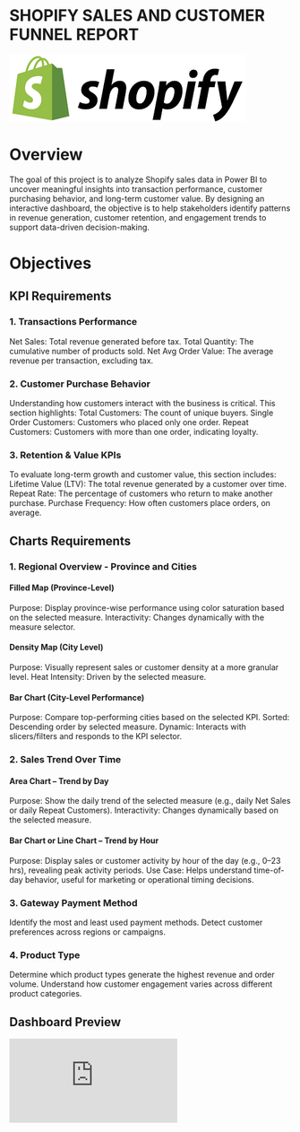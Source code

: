 # SHOPIFY SALES AND CUSTOMER FUNNEL REPORT
![Shopify Logo](https://github.com/NEETHURADHAGOPAN/Shopify_Dashboard/blob/main/shopify.png)
# Overview
The goal of this project is to analyze Shopify sales data in Power BI to uncover meaningful insights into transaction performance, customer purchasing behavior, and long-term customer value. By designing an interactive dashboard, the objective is to help stakeholders identify patterns in revenue generation, customer retention, and engagement trends to support data-driven decision-making.

# Objectives

## KPI Requirements

### 1. Transactions Performance
Net Sales: Total revenue generated before tax.
Total Quantity: The cumulative number of products sold.
Net Avg Order Value: The average revenue per transaction, excluding tax.
### 2. Customer Purchase Behavior
Understanding how customers interact with the business is critical. This section highlights:
Total Customers: The count of unique buyers.
Single Order Customers: Customers who placed only one order.
Repeat Customers: Customers with more than one order, indicating loyalty.
### 3. Retention & Value KPIs
To evaluate long-term growth and customer value, this section includes:
Lifetime Value (LTV): The total revenue generated by a customer over time.
Repeat Rate: The percentage of customers who return to make another purchase.
Purchase Frequency: How often customers place orders, on average.

## Charts Requirements

### 1. Regional Overview - Province and Cities
#### Filled Map (Province-Level)
Purpose: Display province-wise performance using color saturation based on the selected measure.
Interactivity: Changes dynamically with the measure selector.
#### Density Map (City Level)
Purpose: Visually represent sales or customer density at a more granular level.
Heat Intensity: Driven by the selected measure.
#### Bar Chart (City-Level Performance)
Purpose: Compare top-performing cities based on the selected KPI.
Sorted: Descending order by selected measure.
Dynamic: Interacts with slicers/filters and responds to the KPI selector.

### 2. Sales Trend Over Time
#### Area Chart – Trend by Day
Purpose: Show the daily trend of the selected measure (e.g., daily Net Sales or daily Repeat Customers).
Interactivity: Changes dynamically based on the selected measure.
#### Bar Chart or Line Chart – Trend by Hour
Purpose: Display sales or customer activity by hour of the day (e.g., 0–23 hrs), revealing peak activity periods.
Use Case: Helps understand time-of-day behavior, useful for marketing or operational timing decisions.

### 3. Gateway Payment Method
Identify the most and least used payment methods.
Detect customer preferences across regions or campaigns.

### 4. Product Type
Determine which product types generate the highest revenue and order volume.
Understand how customer engagement varies across different product categories.

## Dashboard Preview
![Dashboard Screenshot](https://github.com/NEETHURADHAGOPAN/Shopify_Dashboard/blob/main/Shopify_Dashboard.pdf)









